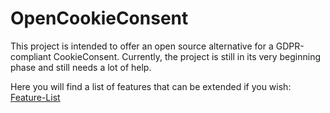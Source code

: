 # OpenCookieConsent

This project is intended to offer an open source alternative for a GDPR-compliant CookieConsent.
Currently, the project is still in its very beginning phase and still needs a lot of help.

Here you will find a list of features that can be extended if you wish:  
[Feature-List](https://github.com/orgs/OpenCookieConsent/projects/1)
